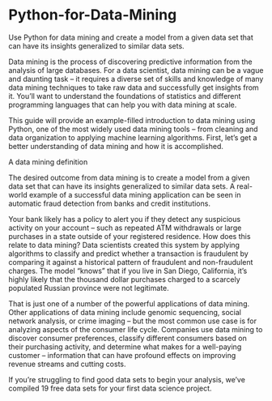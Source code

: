 # Python-for-Data-Mining
Use Python for data mining and create a model from a given data set that can have its insights generalized to similar data sets.

Data mining is the process of discovering predictive information from the analysis of large databases. For a data scientist, data mining can be a vague and daunting task – it requires a diverse set of skills and knowledge of many data mining techniques to take raw data and successfully get insights from it.  You’ll want to understand the foundations of statistics and different programming languages that can help you with data mining at scale.  

This guide will provide an example-filled introduction to data mining using Python, one of the most widely used data mining tools – from cleaning and data organization to applying machine learning algorithms. First, let’s get a better understanding of data mining and how it is accomplished.

A data mining definition 

The desired outcome from data mining is to create a model from a given data set that can have its insights generalized to similar data sets. A real-world example of a successful data mining application can be seen in automatic fraud detection from banks and credit institutions.

Your bank likely has a policy to alert you if they detect any suspicious activity on your account – such as repeated ATM withdrawals or large purchases in a state outside of your registered residence. How does this relate to data mining? Data scientists created this system by applying algorithms to classify and predict whether a transaction is fraudulent by comparing it against a historical pattern of fraudulent and non-fraudulent charges. The model “knows” that if you live in San Diego, California, it’s highly likely that the thousand dollar purchases charged to a scarcely populated Russian province were not legitimate.

That is just one of a number of the powerful applications of data mining. Other applications of data mining include genomic sequencing, social network analysis, or crime imaging – but the most common use case is for analyzing aspects of the consumer life cycle. Companies use data mining to discover consumer preferences, classify different consumers based on their purchasing activity, and determine what makes for a well-paying customer – information that can have profound effects on improving revenue streams and cutting costs.

If you’re struggling to find good data sets to begin your analysis, we’ve compiled 19 free data sets for your first data science project.
